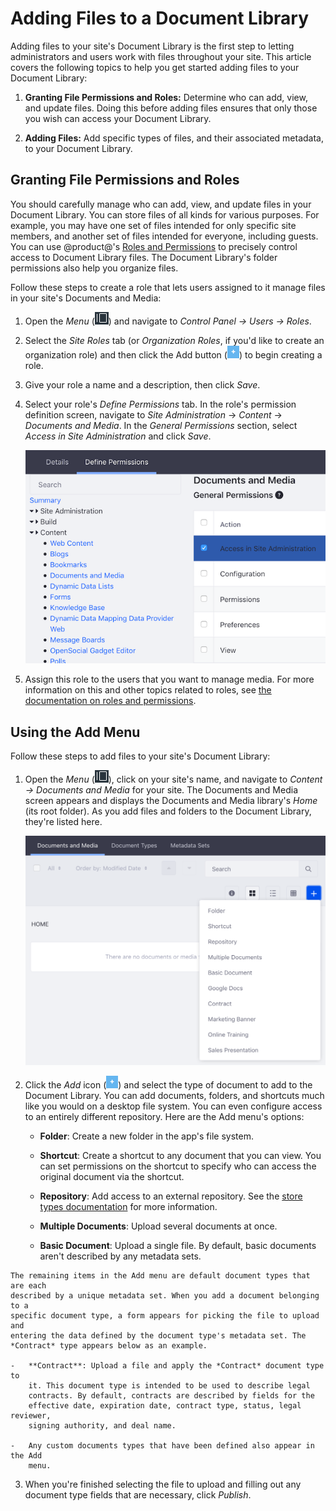 # Adding Files to a Document Library

Adding files to your site's Document Library is the first step to letting 
administrators and users work with files throughout your site. This article 
covers the following topics to help you get started adding files to your 
Document Library: 

1.  **Granting File Permissions and Roles:** Determine who can add, view, and 
    update files. Doing this before adding files ensures that only those you 
    wish can access your Document Library. 

2.  **Adding Files:** Add specific types of files, and their associated 
    metadata, to your Document Library. 

## Granting File Permissions and Roles

You should carefully manage who can add, view, and update files in your Document 
Library. You can store files of all kinds for various purposes. For example, you 
may have one set of files intended for only specific site members, and another 
set of files intended for everyone, including guests. You can use @product@'s 
[Roles and Permissions](/discover/portal/-/knowledge_base/7-1/roles-and-permissions) 
to precisely control access to Document Library files. The Document Library's 
folder permissions also help you organize files. 

Follow these steps to create a role that lets users assigned to it manage files 
in your site's Documents and Media: 

1.  Open the *Menu* (![Product Menu](../../../../images/icon-menu.png)) and 
    navigate to *Control Panel &rarr; Users &rarr; Roles*. 

2.  Select the *Site Roles* tab (or *Organization Roles*, if you'd like to 
    create an organization role) and then click the Add button 
    (![Add](../../../../images/icon-add.png)) to begin creating a role.

3.  Give your role a name and a description, then click *Save*.

4.  Select your role's *Define Permissions* tab. In the role's permission 
    definition screen, navigate to *Site Administration* &rarr; *Content* &rarr; 
    *Documents and Media*. In the *General Permissions* section, select 
    *Access in Site Administration* and click *Save*.

    ![Figure 1: It's often helpful to define a role for specific users to access Documents and Media from Site Administration.](../../../../images/dm-define-role-permissions.png)

5.  Assign this role to the users that you want to manage media. For more 
    information on this and other topics related to roles, see 
    [the documentation on roles and permissions](/discover/portal/-/knowledge_base/7-1/roles-and-permissions).

## Using the Add Menu

Follow these steps to add files to your site's Document Library:

1.  Open the *Menu* (![Product Menu](../../../../images/icon-menu.png)), click 
    on your site's name, and navigate to *Content &rarr; Documents and Media* 
    for your site. The Documents and Media screen appears and displays the 
    Documents and Media library's *Home* (its root folder). As you add files and 
    folders to the Document Library, they're listed here. 

    ![Figure 2: The Documents and Media's *Home* folder starts empty. But the Add menu lets you upload and add all kinds of documents to the library.](../../../../images/dm-admin-add-menu.png)

2.  Click the *Add* icon (![Add](../../../../images/icon-add.png)) and select 
    the type of document to add to the Document Library. You can add documents, 
    folders, and shortcuts much like you would on a desktop file system. You can 
    even configure access to an entirely different repository. Here are the Add 
    menu's options: 

    -   **Folder**: Create a new folder in the app's file system. 

    -   **Shortcut**: Create a shortcut to any document that you can view. You 
        can set permissions on the shortcut to specify who can access the 
        original document via the shortcut.

    -   **Repository**: Add access to an external repository. See the 
        [store types documentation](/discover/portal/-/knowledge_base/7-0/liferay-store-types)
        for more information. 

    -   **Multiple Documents**: Upload several documents at once.

    -   **Basic Document**: Upload a single file. By default, basic documents 
        aren't described by any metadata sets. 

<!--
    -   **Google Docs**: Available via the Liferay Plugin for Google Drive&trade; 
        from the 
        [Liferay Marketplace](https://web.liferay.com/marketplace). 
        This lets you create a file entry that links to a Google document. For 
        more information, see 
        [the documentation on accessing Google Docs&trade;](/discover/portal/-/knowledge_base/7-1/accessing-google-docs). 
-->

    The remaining items in the Add menu are default document types that are each 
    described by a unique metadata set. When you add a document belonging to a 
    specific document type, a form appears for picking the file to upload and 
    entering the data defined by the document type's metadata set. The 
    *Contract* type appears below as an example. 

    -   **Contract**: Upload a file and apply the *Contract* document type to 
        it. This document type is intended to be used to describe legal 
        contracts. By default, contracts are described by fields for the 
        effective date, expiration date, contract type, status, legal reviewer, 
        signing authority, and deal name. 

    -   Any custom documents types that have been defined also appear in the Add 
        menu. 

3.  When you're finished selecting the file to upload and filling out any 
    document type fields that are necessary, click *Publish*. 
